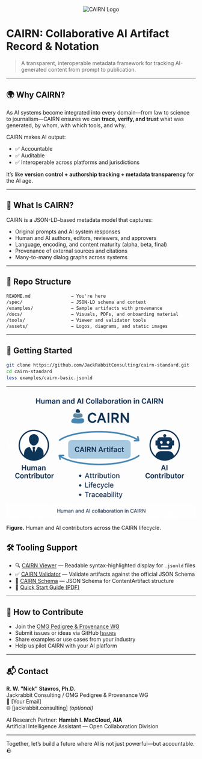 <p align="center">
  <img src="https://jackrabbitconsulting.github.io/cairn-standard/assets/cairn-logo.png" alt="CAIRN Logo" width="300"/>
</p>

# CAIRN: Collaborative AI Artifact Record & Notation

> A transparent, interoperable metadata framework for tracking AI-generated content from prompt to publication.

---

## 🌍 Why CAIRN?

As AI systems become integrated into every domain—from law to science to journalism—CAIRN ensures we can **trace, verify, and trust** what was generated, by whom, with which tools, and why.

CAIRN makes AI output:
- ✅ Accountable
- ✅ Auditable
- ✅ Interoperable across platforms and jurisdictions

It’s like **version control + authorship tracking + metadata transparency** for the AI age.

---

## 📐 What Is CAIRN?

CAIRN is a JSON-LD–based metadata model that captures:
- Original prompts and AI system responses
- Human and AI authors, editors, reviewers, and approvers
- Language, encoding, and content maturity (alpha, beta, final)
- Provenance of external sources and citations
- Many-to-many dialog graphs across systems

---

## 📂 Repo Structure

```
README.md               → You're here
/spec/                  → JSON-LD schema and context
/examples/              → Sample artifacts with provenance
/docs/                  → Visuals, PDFs, and onboarding material
/tools/                 → Viewer and validator tools
/assets/                → Logos, diagrams, and static images
```

---

## 🚀 Getting Started

```bash
git clone https://github.com/JackRabbitConsulting/cairn-standard.git
cd cairn-standard
less examples/cairn-basic.jsonld
```

---
![CAIRN Collaboration Diagram](assets/diagram-contributors.png)

**Figure.** Human and AI contributors across the CAIRN lifecycle.


## 🛠️ Tooling Support

- 🔍 [CAIRN Viewer](tools/viewer-highlighted.html) — Readable syntax-highlighted display for `.jsonld` files
- ✅ [CAIRN Validator](tools/validate.html) — Validate artifacts against the official JSON Schema
- 📄 [CAIRN Schema](spec/schema.json) — JSON Schema for ContentArtifact structure
- 📘 [Quick Start Guide (PDF)](docs/cairn-quickstart.pdf)

---

## 🤝 How to Contribute

- Join the [OMG Pedigree & Provenance WG](https://www.omg.org/)
- Submit issues or ideas via GitHub [Issues](https://github.com/JackRabbitConsulting/cairn-standard/issues)
- Share examples or use cases from your industry
- Help us pilot CAIRN with your AI platform

---

## 📬 Contact

**R. W. "Nick" Stavros, Ph.D.**  
Jackrabbit Consulting / OMG Pedigree & Provenance WG  
📧 [Your Email]  
🌐 [jackrabbit.consulting] *(optional)*

AI Research Partner: **Hamish I. MacCloud, AIA**  
Artificial Intelligence Assistant — Open Collaboration Division

---

Together, let’s build a future where AI is not just powerful—but accountable. 🪨

